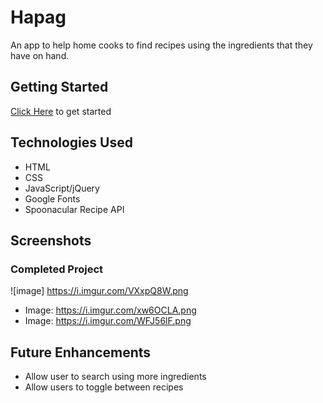 # Hapag
An app to help home cooks to find recipes using the ingredients that they have on hand.

## Getting Started
[Click Here](https://ksudario.github.io/project-one/) to get started

## Technologies Used
- HTML
- CSS
- JavaScript/jQuery
- Google Fonts
- Spoonacular Recipe API

## Screenshots

### Completed Project
![image] https://i.imgur.com/VXxpQ8W.png
- Image: https://i.imgur.com/xw6OCLA.png
- Image: https://i.imgur.com/WFJ56lF.png




## Future Enhancements
- Allow user to search using more ingredients
- Allow users to toggle between recipes
